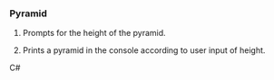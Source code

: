 ### Pyramid

1. Prompts for the height of the pyramid.

2. Prints a pyramid in the console according to user input of height.


C#
